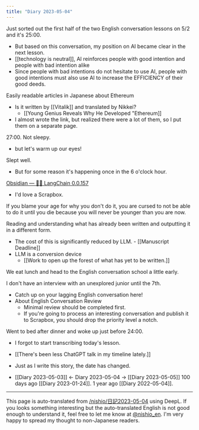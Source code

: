 ```yaml
---
title: "Diary 2023-05-04"
---
```



Just sorted out the first half of the two English conversation lessons on 5/2 and it's 25:00.
- But based on this conversation, my position on AI became clear in the next lesson.
- [[technology is neutral]], AI reinforces people with good intention and people with bad intention alike
- Since people with bad intentions do not hesitate to use AI, people with good intentions must also use AI to increase the EFFICIENCY of their good deeds.

Easily readable articles in Japanese about Ethereum
- Is it written by [[Vitalik]] and translated by Nikkei?
    - [[Young Genius Reveals Why He Developed "Ethereum]]
- I almost wrote the link, but realized there were a lot of them, so I put them on a separate page.

27:00. Not sleepy.
- but let's warm up our eyes!

Slept well.
- But for some reason it's happening once in the 6 o'clock hour.


[Obsidian — 🦜🔗 LangChain 0.0.157](https://python.langchain.com/en/latest/modules/indexes/document_loaders/examples/obsidian.html)
- I'd love a Scrapbox.


If you blame your age for why you don't do it, you are cursed to not be able to do it until you die because you will never be younger than you are now.


Reading and understanding what has already been written and outputting it in a different form.
- The cost of this is significantly reduced by LLM.
        - [[Manuscript Deadline]]
- LLM is a conversion device
    - [[Work to open up the forest of what has yet to be written.]]

We eat lunch and head to the English conversation school a little early.

I don't have an interview with an unexplored junior until the 7th.
- Catch up on your lagging English conversation here!
- About English Conversation Review
    - Minimal review should be completed first.
    - If you're going to process an interesting conversation and publish it to Scrapbox, you should drop the priority level a notch.

Went to bed after dinner and woke up just before 24:00.
- I forgot to start transcribing today's lesson.

- [[There's been less ChatGPT talk in my timeline lately.]]
- Just as I write this story, the date has changed.


- [[Diary 2023-05-03]] ← Diary 2023-05-04 → [[Diary 2023-05-05]]
100 days ago [[Diary 2023-01-24]].
1 year ago [[Diary 2022-05-04]].
---
This page is auto-translated from [/nishio/日記2023-05-04](https://scrapbox.io/nishio/日記2023-05-04) using DeepL. If you looks something interesting but the auto-translated English is not good enough to understand it, feel free to let me know at [@nishio_en](https://twitter.com/nishio_en). I'm very happy to spread my thought to non-Japanese readers.